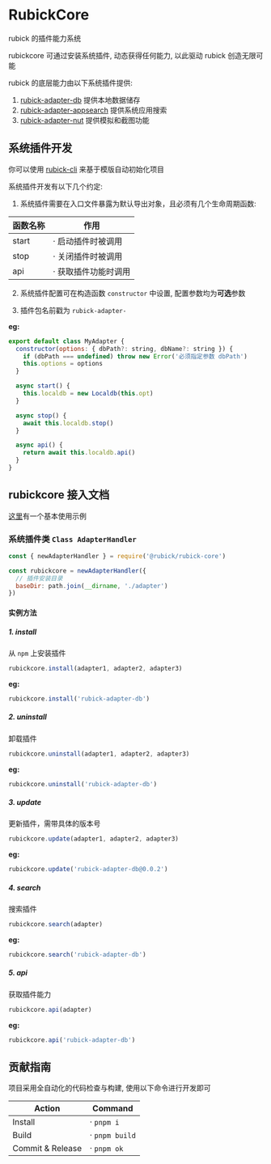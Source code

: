 # RubickCore

rubick 的插件能力系统

rubickcore 可通过安装系统插件, 动态获得任何能力, 以此驱动 rubick 创造无限可能

rubick 的底层能力由以下系统插件提供:

1. [rubick-adapter-db](./packages/rubick-adapter-db) 提供本地数据储存
2. [rubick-adapter-appsearch](./packages/rubick-adapter-appsearch) 提供系统应用搜索
3. [rubick-adapter-nut](./packages/rubick-adapter-nut) 提供模拟和截图功能

## 系统插件开发

你可以使用 [rubick-cli](https://github.com/rubickCenter/rubick-cli) 来基于模版自动初始化项目

系统插件开发有以下几个约定:

1. 系统插件需要在入口文件暴露为默认导出对象，且必须有几个生命周期函数:

| 函数名称 | 作用                 |
| -------- | -------------------- |
| start    | · 启动插件时被调用   |
| stop     | · 关闭插件时被调用   |
| api      | · 获取插件功能时调用 |

2. 系统插件配置可在构造函数 `constructor` 中设置, 配置参数均为**可选**参数

3. 插件包名前戳为 `rubick-adapter-`

**eg:**

```js
export default class MyAdapter {
  constructor(options: { dbPath?: string, dbName?: string }) {
    if (dbPath === undefined) throw new Error('必须指定参数 dbPath')
    this.options = options
  }

  async start() {
    this.localdb = new Localdb(this.opt)
  }

  async stop() {
    await this.localdb.stop()
  }

  async api() {
    return await this.localdb.api()
  }
}
```

## rubickcore 接入文档

[这里](./examples/rubick-core-example)有一个基本使用示例

### 系统插件类 `Class AdapterHandler`

```js
const { newAdapterHandler } = require('@rubick/rubick-core')

const rubickcore = newAdapterHandler({
  // 插件安装目录
  baseDir: path.join(__dirname, './adapter')
})
```

#### 实例方法

##### 1. install

从 `npm` 上安装插件

```js
rubickcore.install(adapter1, adapter2, adapter3)
```

**eg:**

```js
rubickcore.install('rubick-adapter-db')
```

##### 2. uninstall

卸载插件

```js
rubickcore.uninstall(adapter1, adapter2, adapter3)
```

**eg:**

```js
rubickcore.uninstall('rubick-adapter-db')
```

##### 3. update

更新插件，需带具体的版本号

```js
rubickcore.update(adapter1, adapter2, adapter3)
```

**eg:**

```js
rubickcore.update('rubick-adapter-db@0.0.2')
```

##### 4. search

搜索插件

```js
rubickcore.search(adapter)
```

**eg:**

```js
rubickcore.search('rubick-adapter-db')
```

##### 5. api

获取插件能力

```js
rubickcore.api(adapter)
```

**eg:**

```js
rubickcore.api('rubick-adapter-db')
```

## 贡献指南

项目采用全自动化的代码检查与构建, 使用以下命令进行开发即可

| Action           | Command        |
| ---------------- | -------------- |
| Install          | · `pnpm i`     |
| Build            | · `pnpm build` |
| Commit & Release | · `pnpm ok`    |

